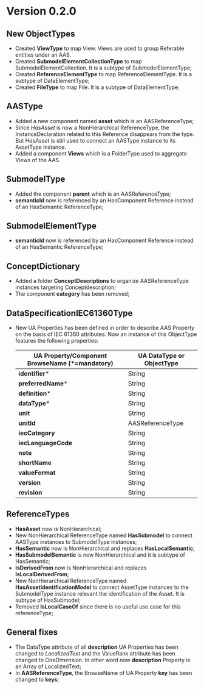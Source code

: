 # **Version 0.2.0**

## New ObjectTypes
- Created **ViewType** to map View. Views are used to group Referable entities under an AAS.
- Created **SubmodelElementCollectionType** to map SubmodelElementCollection. It is a subtype of SubmodelElementType;
- Created **ReferenceElementType** to map ReferenceElementType. It is a subtype of DataElementType;
- Created **FileType** to map File. It is a subtype of DataElementType;

## AASType
- Added a new component named **asset** which is an AASReferenceType;
- Since _HasAsset_ is now a NonHierarchical ReferenceType, the InstanceDeclaration related to this Reference disappears from the type. But _HasAsset_ is still used to connect an AASType instance to its AssetType instance.
- Added a component **Views** which is a FolderType used to aggregate Views of the AAS.

## SubmodelType
- Added the component **parent** which is an AASReferenceType;
- **semanticId** now is referenced by an HasComponent Reference instead of an HasSemantic ReferenceType;

## SubmodelElementType
- **semanticId** now is referenced by an HasComponent Reference instead of an HasSemantic ReferenceType;

## ConceptDictionary
- Added a folder **ConceptDescriptions** to organize AASReferenceType instances targeting Conceptdescription;
- The component **category** has been removed;

## DataSpecificationIEC61360Type
- New UA Properties has been defined in order to describe AAS Property on the basis of IEC 61360 attributes. Now an instance of this ObjectType features the following properties:

    | UA Property/Component BrowseName (*=mandatory) | UA DataType or ObjectType |
    -----------------|----------------
    |**identifier***| String|
    |**preferredName***| String|
    |**definition***|String|
    |**dataType***|String|
    |**unit**|String|
    |**unitId**|AASReferenceType|
    |**iecCategory**|String|
    |**iecLanguageCode**|String|
    |**note**|String|
    |**shortName**|String|
    |**valueFormat**|String|
    |**version**|String|
    |**revision**|String|

## ReferenceTypes
- **HasAsset** now is NonHierarchical;
- New NonHierarchical ReferenceType named **HasSubmodel** to connect AASType instances to SubmodelType instances;
- **HasSemantic** now is NonHierarchical and replaces **HasLocalSemantic**;
- **HasSubmodelSemantic** is now NonHierarchical and it is subtype of HasSemantic;
- **IsDerivedFrom** now is NonHierarchical and replaces **IsLocalDerivedFrom**;
- New NonHierarchical ReferenceType named **HasAssetIdentificationModel** to connect AssetType instances to the SubmodelType instance relevant the identification of the Asset. It is subtype of HasSubmodel;
- Removed **IsLocalCaseOf** since there is no useful use case for this referenceType;

## General fixes
- The DataType attribute of all **description** UA Properties has been changed to _LocalizedText_ and the ValueRank attribute has been changed to _OneDimension_. In other word now **description** Property is an Array of LocalizedText;
- In **AASReferenceType**, the BrowseName of UA Property **key** has been changed to **keys**;